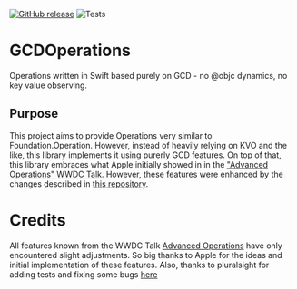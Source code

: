 [![GitHub release](https://img.shields.io/github/release/ffried/gcdoperations.svg?style=flat)](https://github.com/ffried/GCDOperations/releases/latest)
![Tests](https://github.com/ffried/GCDOperations/workflows/Tests/badge.svg)

# GCDOperations
Operations written in Swift based purely on GCD - no @objc dynamics, no key value observing.

## Purpose
This project aims to provide Operations very similar to Foundation.Operation. However, instead of heavily relying on KVO and the like, this library implements it using purerly GCD features.
On top of that, this library embraces what Apple initially showed in in the ["Advanced Operations" WWDC Talk](https://developer.apple.com/videos/play/wwdc2015/226/).
However, these features were enhanced by the changes described in [this repository](https://github.com/sersoft-gmbh/PSOperations/).

#  Credits
All features known from the WWDC Talk  [Advanced Operations](https://developer.apple.com/videos/play/wwdc2015/226/) have only encountered slight adjustments.
So big thanks to Apple for the ideas and initial implementation of these features.
Also, thanks to pluralsight for adding tests and fixing some bugs [here](https://github.com/pluralsight/PSOperations/)
